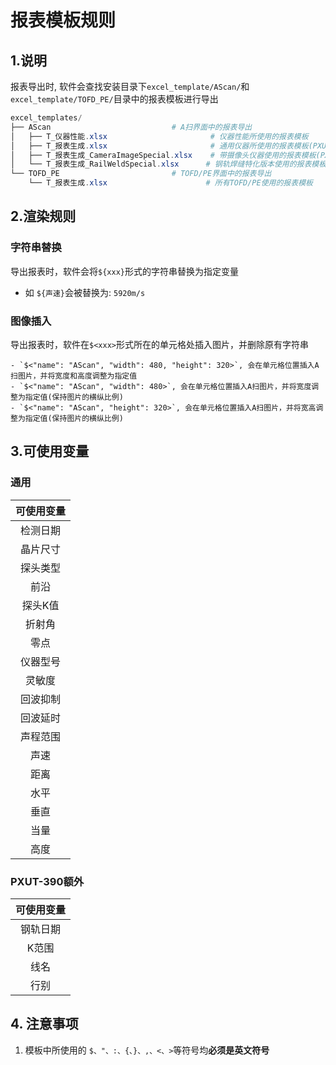 # 报表模板规则

## 1.说明

报表导出时, 软件会查找安装目录下`excel_template/AScan/`和`excel_template/TOFD_PE/`目录中的报表模板进行导出

```powershell
excel_templates/
├── AScan 							# A扫界面中的报表导出
│   ├── T_仪器性能.xlsx 					  # 仪器性能所使用的报表模板
│   ├── T_报表生成.xlsx						  # 通用仪器所使用的报表模板(PXUT-330N)
│   ├── T_报表生成_CameraImageSpecial.xlsx	  # 带摄像头仪器使用的报表模板(PXUT-390N、PXUT-T8)
│   └── T_报表生成_RailWeldSpecial.xlsx		 # 钢轨焊缝特化版本使用的报表模板(PXUT-390、 PXUT-T8钢轨版本)
└── TOFD_PE 						# TOFD/PE界面中的报表导出
    └── T_报表生成.xlsx 					 # 所有TOFD/PE使用的报表模板
```

## 2.渲染规则

### 字符串替换

​	导出报表时，软件会将`${xxx}`形式的字符串替换为指定变量

- 如  `${声速}`会被替换为: `5920m/s`

### 图像插入

​	导出报表时，软件在`$<xxx>`形式所在的单元格处插入图片，并删除原有字符串

	- `$<"name": "AScan", "width": 480, "height": 320>`, 会在单元格位置插入A扫图片，并将宽度和高度调整为指定值
	- `$<"name": "AScan", "width": 480>`, 会在单元格位置插入A扫图片，并将宽度调整为指定值(保持图片的横纵比例)
	- `$<"name": "AScan", "height": 320>`, 会在单元格位置插入A扫图片，并将宽高调整为指定值(保持图片的横纵比例)

## 3.可使用变量

### 通用

| 可使用变量 |
| :--------: |
|  检测日期  |
|  晶片尺寸  |
|  探头类型  |
|    前沿    |
|  探头K值   |
|   折射角   |
|    零点    |
|  仪器型号  |
|   灵敏度   |
|  回波抑制  |
|  回波延时  |
|  声程范围  |
|    声速    |
|    距离    |
|    水平    |
|    垂直    |
|    当量    |
|    高度    |

### PXUT-390额外

| 可使用变量 |
| :--------: |
|  钢轨日期  |
|   K范围    |
|    线名    |
|    行别    |

## 4. 注意事项

1. 模板中所使用的 `$、"、:、{、}、,、<、>`等符号均**必须是英文符号**

